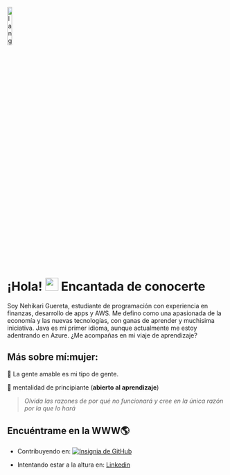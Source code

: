 <p align="left"><img width=15%" src="https://github.com/alansmathew/alansmathew/raw/master/lang.gif" alt="lang imagen aquí" /></p >

# ¡Hola! <img src="https://media.giphy.com/media/hvRJCLFzcasrR4ia7z/giphy.gif" width="30px"> Encantada de conocerte


Soy Nehikari Guereta, estudiante de programación con experiencia en finanzas, desarrollo de apps y AWS.
Me defino como una apasionada de la economía y las nuevas tecnologías, con ganas de aprender y muchisima iniciativa. 
Java es mi primer idioma, aunque actualmente me estoy adentrando en Azure. 
¿Me acompañas en mi viaje de aprendizaje? 

## Más sobre mí:mujer:

:purple_heart: La gente amable es mi tipo de gente.

:apple: mentalidad de principiante (**abierto al aprendizaje**)



>*Olvida las razones de por qué no funcionará y cree en la única razón por la que lo hará*


## Encuéntrame en la WWW🌎

<p align="centro">
  
  
- Contribuyendo en: <a href="https://github.com/sqrl13">
    <img src="https://img.shields.io/github/followers/PluckyPrecious?tab=followers?label=blue&logo=github&style=for-the-badge" alt="Insignia de GitHub" />
  </a>


- Intentando estar a la altura en: <a href="https://www.linkedin.com/in/nehikari-guereta-48554b18b/"> Linkedin </a>
    
